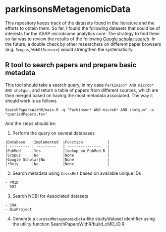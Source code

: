 # parkinsonsMetagenomicData

This repository keeps track of the datasets found in the literature and the efforts to obtain them. So far, I found the following datasets that could be of interests for the ASAP microbiome analytics core. The strategy to find them so far was to review the results of the following [Google scholar search](https://scholar.google.com/scholar?hl=it&as_sdt=0,33&q=“metagenomic*”+AND+"parkinson*"). In the future, a double check by other researchers on different paper browsers (e.g. `Scopus`, `WebOfScience`) would strengthen the systematicity.

## R tool to search papers and prepare basic metadata

This tool should take a search query, in my case 
`Parkinson* AND microb* AND shotgun`, and return a table of papers from different
sources, which are then merged based on having the most metadata associated.
The way it should work is as follows

```
SearchPapersWithR/main.R -q "Parkinson* AND microb* AND shotgun" -o "queriedPapers.tsv"
```

And the steps should be:

  1. Perform the query on several databases
    
    |Database   |Implemented  |Function           |
    | --------- | ---------   | ---------------   |
    |PubMed     |Yes          |lookup_on_PubMed.R |
    |Scopus     |No           |None               |
    |Google Scholar|No        |None               |
    |*Rxiv      |No           |None               |
    
  2. Search metadata using `CrossRef` based on available unique IDs
    
    - PMID
    - DOI
    
  3. Search NCBI for Associated datasets
    
    - SRA
    - BioProject
  
  4. Generate a `curatedMetagenomicData`-like study/dataset identifier
  using the utility function SearchPapersWithR/build_cMD_ID.R
  